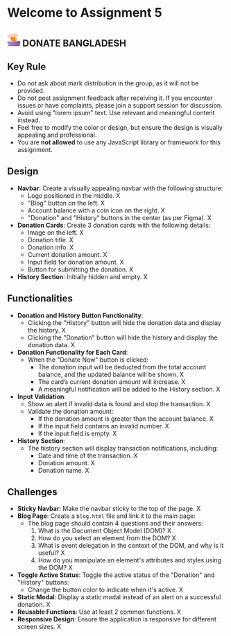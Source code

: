 # Welcome to Assignment 5

## <img width=30px src="assets/logo.png"/> DONATE BANGLADESH

## Key Rule

- Do not ask about mark distribution in the group, as it will not be provided.
- Do not post assignment feedback after receiving it. If you encounter issues or have complaints, please join a support session for discussion.
- Avoid using "lorem ipsum" text. Use relevant and meaningful content instead.
- Feel free to modify the color or design, but ensure the design is visually appealing and professional.
- You are **not allowed** to use any JavaScript library or framework for this assignment.

## Design

- **Navbar**: Create a visually appealing navbar with the following structure:
  - Logo positioned in the middle. X
  - "Blog" button on the left. X
  - Account balance with a coin icon on the right. X
  - "Donation" and "History" buttons in the center (as per Figma). X
- **Donation Cards**: Create 3 donation cards with the following details: 
  - Image on the left. X
  - Donation title. X
  - Donation info. X
  - Current donation amount. X
  - Input field for donation amount. X
  - Button for submitting the donation. X
- **History Section**: Initially hidden and empty. X

## Functionalities

- **Donation and History Button Functionality**:
  - Clicking the "History" button will hide the donation data and display the history. X
  - Clicking the "Donation" button will hide the history and display the donation data. X
- **Donation Functionality for Each Card**:  
  - When the "Donate Now" button is clicked: 
    - The donation input will be deducted from the total account balance, and the updated balance will be shown. X
    - The card’s current donation amount will increase. X
    - A meaningful notification will be added to the History section. X
- **Input Validation**:
  - Show an alert if invalid data is found and stop the transaction. X
  - Validate the donation amount:
    - If the donation amount is greater than the account balance. X
    - If the input field contains an invalid number. X
    - If the input field is empty. X
- **History Section**:
  - The history section will display transaction notifications, including:
    - Date and time of the transaction. X
    - Donation amount. X
    - Donation name. X

## Challenges

- **Sticky Navbar**: Make the navbar sticky to the top of the page. X
- **Blog Page**: Create a `blog.html` file and link it to the main page: 
  - The blog page should contain 4 questions and their answers:
    1. What is the Document Object Model (DOM)? X 
    2. How do you select an element from the DOM? X
    3. What is event delegation in the context of the DOM, and why is it useful? X
    4. How do you manipulate an element's attributes and styles using the DOM? X
- **Toggle Active Status**: Toggle the active status of the "Donation" and "History" buttons:
  - Change the button color to indicate when it's active. X
- **Static Modal**: Display a static modal instead of an alert on a successful donation. X
- **Reusable Functions**: Use at least 2 common functions. X
- **Responsive Design**: Ensure the application is responsive for different screen sizes. X
